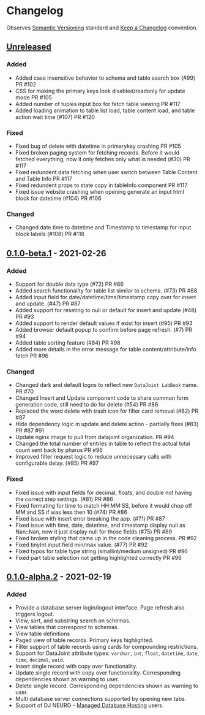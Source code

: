 # Changelog

Observes [Semantic Versioning](https://semver.org/spec/v2.0.0.html) standard and [Keep a Changelog](https://keepachangelog.com/en/1.0.0/) convention.

## [Unreleased]
### Added
- Added case insensitive behavior to schema and table search box (#99) PR #102
- CSS for making the primary keys look disabled/readonly for update mode PR #105
- Added number of tuples input box for fetch table viewing PR #117
- Added loading animation to table list load, table content load, and table action wait time (#107) PR #120

### Fixed
- Fixed bug of delete with datetime in primarykey crashing PR #105
- Fixed broken paging system for fetching records. Before it would fetched everything, now it only fetches only what is needed (#30) PR #117
- Fixed redundent data fetching when user switch between Table Content and Table Info PR #117
- Fixed redundent props to state copy in tableInfo component PR #117
- Fixed issue website crashing when opening generate an input html block for datetime (#104) PR #106

### Changed
- Changed date time to datetime and Timestamp to timestamp for input block labels (#108) PR #118

## [0.1.0-beta.1] - 2021-02-26
### Added
- Support for double data type (#72) PR #86
- Added search functionailty for table list similar to schema. (#73) PR #88
- Added input field for date/datetime/time/timestamp copy over for insert and update. (#47) PR #87
- Added support for reseting to null or default for insert and update (#48) PR #93
- Added support to render default values if exist for insert (#95) PR #93
- Added browser default popup to confirm before page refresh. (#7) PR #94
- Added table sorting feature (#84) PR #98
- Added more details in the error message for table content/attribute/info fetch PR #96

### Changed
- Changed dark and default logos to reflect new `DataJoint LabBook` name. PR #70
- Changed Insert and Update component code to share common form generation code, still need to do for delete (#54) PR #86
- Replaced the word delete with trash icon for filter card removal (#82) PR #87
- Hide dependency logic in update and delete action - partially fixes (#83) PR #87 #91
- Update nginx image to pull from datajoint organization. PR #94
- Changed the total number of entries in table to reflect the actual total count sent back by pharus PR #96
- Improved filter request logic to reduce unnecessary calls with configurable delay. (#85) PR #97

### Fixed
- Fixed issue with input fields for decimal, floats, and double not having the correct step settings. (#81) PR #86
- Fixed formating for time to match HH:MM:SS, before it would chop off MM and SS if was less then 10 (#74) PR #86
- Fixed issue with insert error breaking the app. (#71) PR #87
- Fixed issue with time, date, datetime, and timestamp display null as Nan::Nan, now it just display null for those fields (#75) PR #89
- Fixed broken styling that came up in the code cleaning process. PR #92
- Fixed tinyInt input field min/max value. (#77) PR #92
- Fixed typos for table type string (smallint/medium unsigned) PR #96
- Fixed part table selection not getting highlighted correctly PR #96

## [0.1.0-alpha.2] - 2021-02-19
### Added
- Provide a database server login/logout interface. Page refresh also triggers logout.
- View, sort, and substring search on schemas.
- View tables that correspond to schemas.
- View table definitions
- Paged view of table records. Primary keys highlighted.
- Filter support of table records using cards for compounding restrictions.
- Support for DataJoint attribute types: `varchar`, `int`, `float`, `datetime`, `date`, `time`, `decimal`, `uuid`.
- Insert single record with copy over functionality.
- Update single record with copy over functionality. Corresponding dependencies shown as warning to user.
- Delete single record. Corresponding dependencies shown as warning to user.
- Multi database server connections supported by opening new tabs.
- Support of DJ NEURO - [Managed Database Hosting](https://djneuro.io/services/) users.

[Unreleased]: https://github.com/datajoint/datajoint-labbook/compare/0.1.0-beta.1...HEAD
[0.1.0-beta.1]: https://github.com/datajoint/datajoint-labbook/compare/0.1.0-alpha.2...0.1.0-beta.1
[0.1.0-alpha.2]: https://github.com/datajoint/datajoint-labbook/releases/tag/0.1.0-alpha.2
